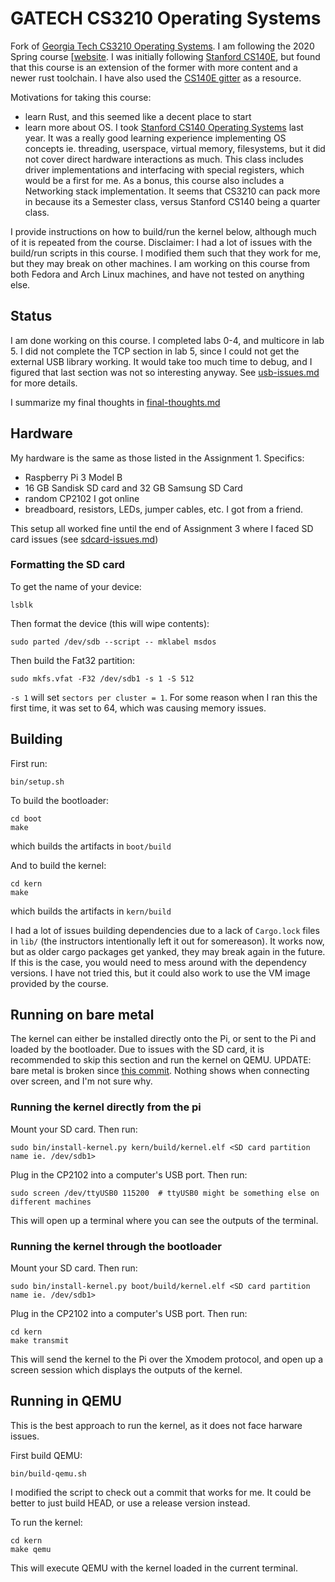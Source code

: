 # GATECH CS3210 Operating Systems
Fork of [Georgia Tech CS3210 Operating Systems](https://github.com/sslab-gatech/cs3210-rustos-public). I am following the 2020 Spring course [[website](https://tc.gts3.org/cs3210/2020/spring/index.html). I was initially following [Stanford CS140E](https://cs140e.sergio.bz/), but found that this course is an extension of the former with more content and a newer rust toolchain. I have also used the [CS140E gitter](https://gitter.im/cs140e-rust/Lobby?source=orgpage) as a resource.

Motivations for taking this course:
* learn Rust, and this seemed like a decent place to start
* learn more about OS. I took [Stanford CS140 Operating
  Systems](https://github.com/caojoshua-self-guided-courses/StanfordCS140) last year. It was a really good learning experience implementing OS concepts ie. threading, userspace, virtual memory, filesystems, but it did not cover direct hardware interactions as much. This class includes driver implementations and interfacing with special registers, which would be a first for me. As a bonus, this course also includes a Networking stack implementation. It seems that CS3210 can pack more in because its a Semester class, versus Stanford CS140 being a quarter class.

I provide instructions on how to build/run the kernel below, although much of it is repeated from the course. Disclaimer: I had a lot of issues with the build/run scripts in this course. I modified them such that they work for me, but they may break on other machines. I am working on this course from both Fedora and Arch Linux machines, and have not tested on anything else.

## Status
I am done working on this course. I completed labs 0-4, and multicore in lab 5. I did not complete the TCP section in lab 5, since I could not get the external USB library working. It would take too much time to debug, and I figured that last section was not so interesting anyway. See [usb-issues.md](https://github.com/caojoshua-self-guided-courses/cs3210-rustos-public/docs/usb-issues.md) for more details.

I summarize my final thoughts in [final-thoughts.md](https://github.com/caojoshua-self-guided-courses/cs3210-rustos-public/docs/final-thoughts.md)

## Hardware
My hardware is the same as those listed in the Assignment 1. Specifics:
* Raspberry Pi 3 Model B
* 16 GB Sandisk SD card and 32 GB Samsung SD Card
* random CP2102 I got online
* breadboard, resistors, LEDs, jumper cables, etc. I got from a friend.

This setup all worked fine until the end of Assignment 3 where I faced SD card issues (see [sdcard-issues.md](https://github.com/caojoshua-self-guided-courses/cs3210-rustos-public/docs/sdcard-issues.md))

### Formatting the SD card
To get the name of your device:
```
lsblk
```

Then format the device (this will wipe contents):
```
sudo parted /dev/sdb --script -- mklabel msdos
```

Then build the Fat32 partition:
```
sudo mkfs.vfat -F32 /dev/sdb1 -s 1 -S 512
```

`-s 1` will set `sectors per cluster = 1`. For some reason when I ran this the first time, it was set to 64, which was causing memory issues.

## Building
First run:
```
bin/setup.sh
```

To build the bootloader:
```
cd boot
make
```
which builds the artifacts in `boot/build`

And to build the kernel:
```
cd kern
make
```
which builds the artifacts in `kern/build`

I had a lot of issues building dependencies due to a lack of `Cargo.lock` files in `lib/` (the instructors intentionally left it out for somereason). It works now, but as older cargo packages get yanked, they may break again in the future. If this is the case, you would need to mess around with the dependency versions. I have not tried this, but it could also work to use the VM image provided by the course.

## Running on bare metal

The kernel can either be installed directly onto the Pi, or sent to the Pi and loaded by the bootloader. Due to issues with the SD card, it is recommended to skip this section and run the kernel on QEMU. UPDATE: bare metal is broken since [this commit](https://github.com/caojoshua-self-guided-courses/cs3210-rustos-public/commit/43ccd5fd26dbc4fa82e762fb2d4b677798c7d162). Nothing shows when connecting over screen, and I'm not sure why.

### Running the kernel directly from the pi
Mount your SD card. Then run:
```
sudo bin/install-kernel.py kern/build/kernel.elf <SD card partition name ie. /dev/sdb1>
```

Plug in the CP2102 into a computer's USB port. Then run:
```
sudo screen /dev/ttyUSB0 115200  # ttyUSB0 might be something else on different machines
```

This will open up a terminal where you can see the outputs of the terminal.

### Running the kernel through the bootloader
Mount your SD card. Then run:
```
sudo bin/install-kernel.py boot/build/kernel.elf <SD card partition name ie. /dev/sdb1>
```

Plug in the CP2102 into a computer's USB port. Then run:
```
cd kern
make transmit
```

This will send the kernel to the Pi over the Xmodem protocol, and open up a screen session which displays the outputs of the kernel.

## Running in QEMU
This is the best approach to run the kernel, as it does not face harware issues.

First build QEMU:
```
bin/build-qemu.sh
```
I modified the script to check out a commit that works for me. It could be better to just build HEAD, or use a release version instead.

To run the kernel:
```
cd kern
make qemu
```

This will execute QEMU with the kernel loaded in the current terminal.
